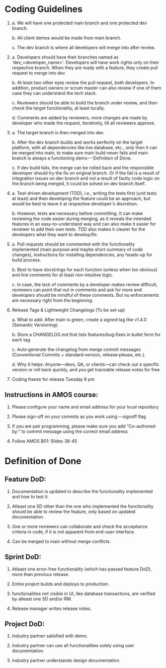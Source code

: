 # Coding Guidelines

1.  a. We will have one protected main branch and one protected dev branch.

    b. All client demos would be made from main branch.

    c. The dev branch is where all developers will merge into after review.

2.  a. Developers should have their branches named as 'dev_<developer_name>'. Developers will have work rights only on their respective branch. When they are ready with a feature, they create pull request to merge into dev.

    b. At least two other eyes review the pull request, both developers. In addition, product owners or scrum master can also review if one of them case they can understand the tech stack.

    c. Reviewers should be able to build the branch under review, and then check the target functionality, at least locally.

    d. Comments are added by reviewers, more changes are made by developer who made the request, iteratively, till all reviewers approve.

3.  a. The target branch is then merged into dev.

    b. After the dev branch builds and works perfectly on the target platform, with all dependencies like live database, etc., only then it can be merged into main, to make sure main build never fails and main branch is always a functioning demo---Definition of Done.

    c. If dev build fails, the merge can be rolled back and the responsible developer should try the fix on original branch. Or if the fail is a result of integration issues on dev branch and not a result of faulty code logic on the branch being merged, it could be solved on dev branch itself.

4.  a. Test-driven development (TDD), i.e., writing the tests first (unit tests at least) and then developing the feature could be an approach, but would be best to leave it at respective developer's discretion.

    b. However, tests are necessary before committing. It can make reviewing the code easier during merging, as it reveals the intended features in an easy-to-understand way and can also make it easier for reviewer to add their own tests. TDD also makes it clearer for the developers what they want to develop/fix.

5.  a. Pull requests should be commented with the functionality implemented (main purpose and maybe short summary of code changes), instructions for installing dependencies, any heads-up for build process.

    b. Best to have docstrings for each function (unless when too obvious) and line comments for at least non-intuitive logic.

    c. In case, the lack of comments by a developer makes review difficult, reviewers can point that out in comments and ask for more and developers should be mindful of these comments. But no enforcements are necessary right from the beginning.

6. Release Tags & Lightweight Changelogs (To be set-up)

    a. What to add: After main is green, create a signed tag like v1.4.0 (Semantic Versioning).

    b. Store a CHANGELOG.md that lists features/bug‑fixes in bullet form for each tag.

    c. Auto‑generate the changelog from merge commit messages (Conventional Commits + standard‑version, release‑please, etc.).

    d. Why it helps: Anyone—devs, QA, or clients—can check out a specific version or roll back quickly, and you get traceable release notes for free

7. Coding freeze for release Tuesday 8 pm

## Instructions in AMOS course:

1. Please configure your name and email address for your local repository

2. Please sign-off on your commits as you work using –-signoff flag

3. If you are pair programming, please make sure you add “Co-authored-by:” to commit message using the correct email address

4. Follow AMOS B01: Slides 38-45

# Definition of Done

## Feature DoD:

1. Documentation is updated to describe the functionality implemented and how to test it.

2. Atleast one SD other than the one who implemented the functionality should be able to review the feature, only based on updated documentation.

3. One or more reviewers can collaborate and check the acceptance criteria in code, if it is not apparent from end-user interface.

4. Can be merged to main without merge conflicts.

## Sprint DoD:

1. Atleast one error-free functionality (which has passed feature DoD), more than previous release.

2. Entire project builds and deploys to production.

3. functionalities not visible in UI, like database transactions, are verified by atleast one SD and/or RM.

4. Release manager writes release notes.

## Project DoD:

1. Industry partner satisfied with demo.

2. Industry partner can use all functionalities solely using user documentation.

3. Industry partner understands design documentation.
 
